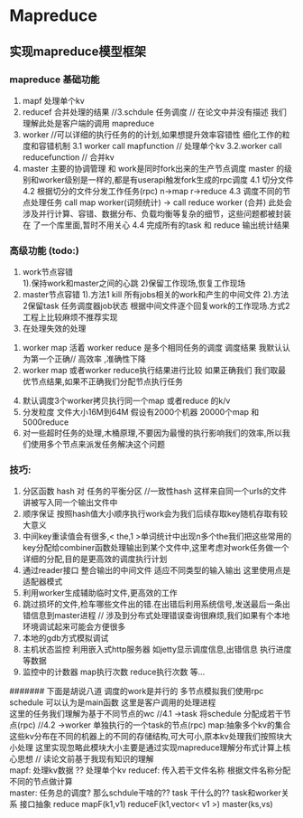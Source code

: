 # Mapreduce
## 实现mapreduce模型框架
### mapreduce 基础功能

1. mapf     处理单个kv
2. reducef  合并处理的结果
//3.schdule  任务调度  // 在论文中并没有描述  我们理解此处是客户端的调用 mapreduce
3. worker //可以详细的执行任务的的计划,如果想提升效率容错性 细化工作的粒度和容错机制
3.1 worker  call mapfunction // 处理单个kv
3.2.worker call reducefunction // 合并kv
4. master  主要的协调管理  和 work是同时fork出来的生产节点调度
master 的级别和worker级别是一样的,都是有userapi触发fork生成的rpc调度
4.1 切分文件   
4.2 根据切分的文件分发工作任务(rpc)  n->map     r->reduce
4.3 调度不同的节点处理任务  call map worker(词频统计)  ->  call reduce worker (合并)
  此处会涉及并行计算、容错、数据分布、负载均衡等复杂的细节，这些问题都被封装在 了一个库里面,暂时不用关心
4.4 完成所有的task 和 reduce  输出统计结果


### 高级功能 (todo:)
1. work节点容错   
  1).保持work和master之间的心跳
  2)保留工作现场,恢复工作现场
2. master节点容错
  1).方法1 kill 所有jobs相关的work和产生的中间文件
  2).方法2保留task 任务调度器job状态 根据中间文件逐个回复work的工作现场.方式2工程上比较麻烦不推荐实现
3. 在处理失效的处理
  1) worker map 活着 worker reduce 是多个相同任务的调度 调度结果 我默认认为第一个正确// 高效率 ,准确性下降
  2) worker map 或者worker reduce执行结果进行比较 如果正确我们 我们取最优节点结果,如果不正确我们分配节点执行任务
4. 默认调度3个worker拷贝执行同一个map 或者reduce 的k/v
5. 分发粒度  文件大小16M到64M 
假设有2000个机器  20000个map 和 5000reduce
6. 对一些超时任务的处理,木桶原理,不要因为最慢的执行影响我们的效率,所以我们使用多个节点来派发任务解决这个问题

### 技巧:
1. 分区函数
hash 对 任务的平衡分区  //一致性hash
这样来自同一个urls的文件讲被写入同一个输出文件中
2. 顺序保证
按照hash值大小顺序执行work会为我们后续存取key随机存取有较大意义
3. 中间key重读值会有很多,< the,1 >单词统计中出现n多个the我们把这些常用的key分配给combiner函数处理输出到某个文件中,这里考虑对work任务做一个详细的分配,目的是更高效的调度执行计划
4. 通过reader接口  整合输出的中间文件  适应不同类型的输入输出
这里使用点是适配器模式
5. 利用worker生成辅助临时文件,更高效的工作
6. 跳过损坏的文件,检车哪些文件出的错.在出错后利用系统信号,发送最后一条出错信息到master进程
// 涉及到分布式处理错误查询很麻烦,我们如果有个本地环境调试起来可能会方便很多
7. 本地的gdb方式模拟调试
8. 主机状态监控  利用嵌入式http服务器 如jetty显示调度信息,出错信息
执行进度等数据
9. 监控中的计数器  map执行次数  reduce执行次数 等...




####### 下面是胡说八道
调度的work是并行的
多节点模拟我们使用rpc
schedule  可以认为是main函数  这里是客户调用的处理进程  
这里的任务我们理解为基于不同节点的wc
//4.1 ->task  将schedule 分配成若干节点(rpc)
//4.2 ->worker  单独执行的一个task的节点(rpc)
map:抽象多个kv的集合  这些kv分布在不同的机器上的不同的存储结构,可大可小,原本kv处理我们按照块大小处理
这里实现忽略此模块大小主要是通过实现mapreduce理解分布式计算上核心思想
// 读论文前基于我现有知识的理解  
mapf:  处理kv数据   ??  处理单个kv
reducef:  传入若干文件名称   根据文件名称分配不同的节点做计算   
master:  任务总的调度?  那么schdule干啥的??
task 干什么的?? 
task和worker关系
接口抽象
reduce
mapF(k1,v1)
reduceF(k1,vector< v1 >)
master(ks,vs)

 
